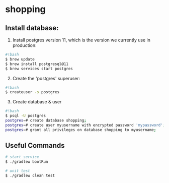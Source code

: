 # shopping

## Install database:

1. Install postgres version 11, which is the version we currently use in production:

```bash
#!bash
$ brew update
$ brew install postgresql@11
$ brew services start postgres
```

2. Create the 'postgres' superuser:

```bash
#!bash
$ createuser -s postgres
```

3. Create database & user

```bash
#!bash
$ psql -U postgres
postgres=# create database shopping;
postgres=# create user myusername with encrypted password 'mypassword';
postgres=# grant all privileges on database shopping to myusername;
```

## Useful Commands

```bash
# start service
$ ./gradlew bootRun

# unit test
$ ./gradlew clean test 
```
